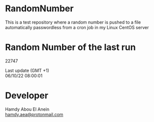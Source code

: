 # RandomNumber    
This is a test repository where a random number is pushed to a file automatically passwordless from a cron job in my Linux CentOS server    
# Random Number of the last run   
22747
      
Last update (GMT +1)    
06/10/22 08:00:01
# Developer    
Hamdy Abou El Anein   
hamdy.aea@protonmail.com
